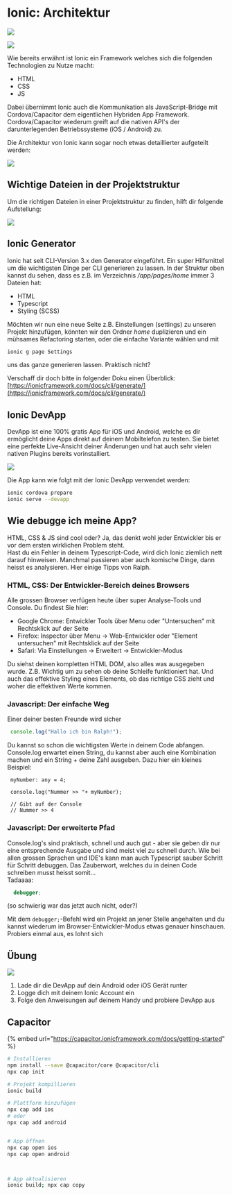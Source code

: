 # Ionic: Architektur

![](../.gitbook/assets/image%20%2811%29.png)

![](../.gitbook/assets/architecture.png)

Wie bereits erwähnt ist Ionic ein Framework welches sich die folgenden Technologien zu Nutze macht:

* HTML
* CSS
* JS

Dabei übernimmt Ionic auch die Kommunikation als JavaScript-Bridge mit Cordova/Capacitor dem eigentlichen Hybriden App Framework. Cordova/Capacitor wiederum greift auf die nativen API's der darunterlegenden Betriebssysteme \(iOS / Android\) zu.

Die Architektur von Ionic kann sogar noch etwas detaillierter aufgeteilt werden:

![](../.gitbook/assets/overview.png)

## Wichtige Dateien in der Projektstruktur

Um die richtigen Dateien in einer Projektstruktur zu finden, hilft dir folgende Aufstellung:

![](../.gitbook/assets/ionic2_folder.png)

## Ionic Generator

Ionic hat seit CLI-Version 3.x den Generator eingeführt. Ein super Hilfsmittel um die wichtigsten Dinge per CLI generieren zu lassen. In der Struktur oben kannst du sehen, dass es z.B. im Verzeichnis _/app/pages/home_ immer 3 Dateien hat:

* HTML
* Typescript
* Styling \(SCSS\)

Möchten wir nun eine neue Seite z.B. Einstellungen \(settings\) zu unseren Projekt hinzufügen, könnten wir den Ordner _home_ duplizieren und ein mühsames Refactoring starten, oder die einfache Variante wählen und mit

```bash
ionic g page Settings
```

uns das ganze generieren lassen. Praktisch nicht?

Verschaff dir doch bitte in folgender Doku einen Überblick:  
[https://ionicframework.com/docs/cli/generate/](https://ionicframework.com/docs/cli/generate/)

## Ionic DevApp

DevApp ist eine 100% gratis App für iOS und Android, welche es dir ermöglicht deine Apps direkt auf deinem Mobiltelefon zu testen. Sie bietet eine perfekte Live-Ansicht deiner Änderungen und hat auch sehr vielen nativen Plugins bereits vorinstalliert.

![](../.gitbook/assets/devapp-image.jpg)

Die App kann wie folgt mit der Ionic DevApp verwendet werden: 

```bash
ionic cordova prepare
ionic serve --devapp
```

## Wie debugge ich meine App?

HTML, CSS & JS sind cool oder? Ja, das denkt wohl jeder Entwickler bis er vor dem ersten wirklichen Problem steht.  
Hast du ein Fehler in deinem Typescript-Code, wird dich Ionic ziemlich nett darauf hinweisen. Manchmal passieren aber auch komische Dinge, dann heisst es analysieren. Hier einige Tipps von Ralph.

### HTML, CSS: Der Entwickler-Bereich deines Browsers

Alle grossen Browser verfügen heute über super Analyse-Tools und Console. Du findest Sie hier:

* Google Chrome: Entwickler Tools über Menu oder "Untersuchen" mit Rechtsklick auf der Seite
* Firefox: Inspector über Menu -&gt; Web-Entwickler oder "Element untersuchen" mit Rechtsklick auf der Seite
* Safari: Via Einstellungen -&gt; Erweitert -&gt; Entwickler-Modus

Du siehst deinen kompletten HTML DOM, also alles was ausgegeben wurde. Z.B. Wichtig um zu sehen ob deine Schleife funktioniert hat. Und auch das effektive Styling eines Elements, ob das richtige CSS zieht und woher die effektiven Werte kommen.

### Javascript: Der einfache Weg

Einer deiner besten Freunde wird sicher

```javascript
 console.log("Hallo ich bin Ralph!");
```

Du kannst so schon die wichtigsten Werte in deinem Code abfangen. Console.log erwartet einen String, du kannst aber auch eine Kombination machen und ein String + deine Zahl ausgeben. Dazu hier ein kleines Beispiel:

```text
 myNumber: any = 4;

 console.log("Nummer >> "+ myNumber);

 // Gibt auf der Console
 // Nummer >> 4
```

### Javascript: Der erweiterte Pfad

Console.log's sind praktisch, schnell und auch gut - aber sie geben dir nur eine entsprechende Ausgabe und sind meist viel zu schnell durch. Wie bei allen grossen Sprachen und IDE's kann man auch Typescript sauber Schritt für Schritt debuggen. Das Zauberwort, welches du in deinen Code schreiben musst heisst somit...  
Tadaaaa:

```javascript
  debugger;
```

\(so schwierig war das jetzt auch nicht, oder?\)

Mit dem `debugger;`-Befehl wird ein Projekt an jener Stelle angehalten und du kannst wiederum im Browser-Entwickler-Modus etwas genauer hinschauen. Probiers einmal aus, es lohnt sich

## Übung

![](../.gitbook/assets/ralph_uebung.png)

1. Lade dir die DevApp auf dein Android oder iOS Gerät runter
2. Logge dich mit deinem Ionic Account ein
3. Folge den Anweisungen auf deinem Handy und probiere DevApp aus



## Capacitor

{% embed url="https://capacitor.ionicframework.com/docs/getting-started" %}

```bash
# Installieren
npm install --save @capacitor/core @capacitor/cli
npx cap init

# Projekt kompillieren
ionic build

# Plattform hinzufügen
npx cap add ios
# oder
npx cap add android


# App öffnen
npx cap open ios
npx cap open android



# App aktualisieren
ionic build; npx cap copy

```

